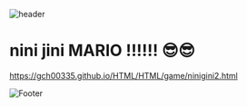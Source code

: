  ![header](https://capsule-render.vercel.app/api?type=waving&color=auto&height=200&section&text=NiniJini-GitHub&animation=fadeIn)
 
 
 <h1>  nini jini MARIO !!!!!! 😎😎</h1>



https://gch00335.github.io/HTML/HTML/game/ninigini2.html





 ![Footer](https://capsule-render.vercel.app/api?type=waving&color=auto&height=200&section=footer)
